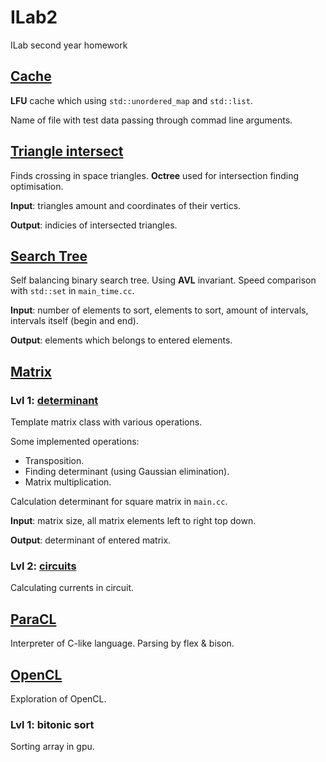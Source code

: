 # ILab2

ILab second year homework

## [Cache](https://github.com/Tako-San/ILab2/tree/master/1_Cache)

**LFU** cache which using ```std::unordered_map``` and ```std::list```.

Name of file with test data passing through commad line arguments.


## [Triangle intersect](https://github.com/Tako-San/ILab2/tree/master/2_TrigonCross)

Finds crossing in space triangles.
**Octree** used for intersection finding optimisation.

**Input**: triangles amount and coordinates of their vertics.

**Output**: indicies of intersected triangles.

## [Search Tree](https://github.com/Tako-San/ILab2/tree/master/3_SrchTree)

Self balancing binary search tree. Using **AVL** invariant.
Speed comparison with ```std::set``` in ```main_time.cc```.

**Input**: number of elements to sort, elements to sort, 
amount of intervals, intervals itself (begin and end).

**Output**: elements which belongs to entered elements.


## [Matrix](https://github.com/Tako-San/ILab2/tree/master/4_Matrix)

### Lvl 1: [determinant](https://github.com/Tako-San/ILab2/tree/master/4_Matrix/1_determinant)
Template matrix class with various operations.

Some implemented operations:
* Transposition.
* Finding determinant (using Gaussian elimination).
* Matrix multiplication.

Calculation determinant for square matrix in ```main.cc```.

**Input**: matrix size, all matrix elements left to right top down.

**Output**: determinant of entered matrix.

### Lvl 2: [circuits](https://github.com/Tako-San/circuits)
Calculating currents in circuit.


## [ParaCL](https://github.com/derzhavin3016/ParaCL)

Interpreter of C-like language. Parsing by flex & bison.

## [OpenCL](https://github.com/Tako-San/OpenCL)

Exploration of OpenCL.

### Lvl 1: bitonic sort
Sorting array in gpu.